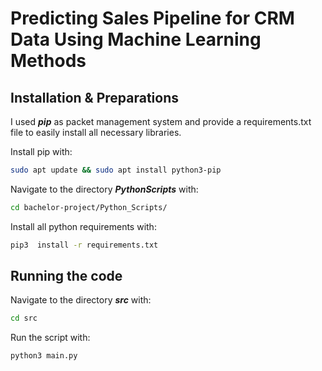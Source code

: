# Predicting Sales Pipeline for CRM Data Using Machine Learning Methods

## Installation & Preparations
I used ***pip*** as packet management system and provide a requirements.txt file to easily install all necessary libraries.  

Install pip with:
```bash
sudo apt update && sudo apt install python3-pip
```
Navigate to the directory ***PythonScripts*** with:
```bash 
cd bachelor-project/Python_Scripts/
```

Install all python requirements with:
```bash 
pip3  install -r requirements.txt
```
## Running the code
Navigate to the directory ***src*** with:
```bash 
cd src
```
Run the script with:
```bash 
python3 main.py
```